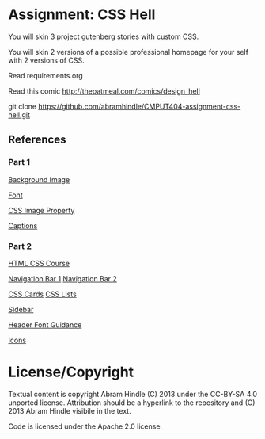Assignment: CSS Hell
====================

You will skin 3 project gutenberg stories with custom CSS.

You will skin 2 versions of a possible professional homepage for your
self with 2 versions of CSS.

Read requirements.org

Read this comic http://theoatmeal.com/comics/design_hell

git clone https://github.com/abramhindle/CMPUT404-assignment-css-hell.git


## References

### Part 1
[Background Image](https://www.pinterest.ca/pin/730427633293562082/)

[Font](https://www.cssfontstack.com/Bookman-Old-Style)

[CSS Image Property](https://www.w3schools.com/cssref/pr_background-image.php)

[Captions](https://www.w3schools.com/tags/tag_figcaption.asp)

### Part 2
[HTML CSS Course](https://www.youtube.com/watch?v=G3e-cpL7ofc&t=10016s)

[Navigation Bar 1](https://www.javatpoint.com/how-to-make-a-navigation-bar-in-html)
[Navigation Bar 2](https://www.w3schools.com/css/css_navbar_horizontal.asp)

[CSS Cards](https://www.w3schools.com/howto/howto_css_cards.asp)
[CSS Lists](https://getcssscan.com/blog/how-to-remove-bullets-from-li-css)

[Sidebar](https://dev.to/code_mystery/sidebar-menu-using-html-and-css-o49)

[Header Font Guidance](https://www.free-css.com/free-css-templates/page281/john-doe)

[Icons](https://stackoverflow.com/questions/38307278/adding-custom-icon-to-html-page)


License/Copyright
=================

Textual content is copyright Abram Hindle (C) 2013 under the CC-BY-SA
4.0 unported license. Attribution should be a hyperlink to the
repository and (C) 2013 Abram Hindle visibile in the text.

Code is licensed under the Apache 2.0 license.


